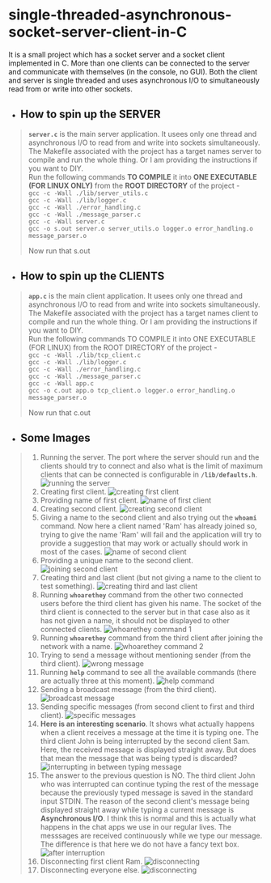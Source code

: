 # single-threaded-asynchronous-socket-server-client-in-C
It is a small project which has a socket server and a socket client implemented in C. More than one clients can be connected to the server and communicate with themselves (in the console, no GUI). Both the client and server is single threaded and uses asynchronous I/O to simultaneously read from or write into other sockets.

- ## How to spin up the SERVER  
> **```server.c```** is the main server application. It usees only one thread and asynchronous I/O to read from and write into sockets simultaneously. The Makefile associated with the project has a target names server to compile and run the whole thing. Or I am providing the instructions if you want to DIY.   
> Run the following commands **TO COMPILE** it into **ONE EXECUTABLE (FOR LINUX ONLY)** from the **ROOT DIRECTORY** of the project -   
> ```gcc -c -Wall ./lib/server_utils.c```   
> ```gcc -c -Wall ./lib/logger.c```   
> ```gcc -c -Wall ./error_handling.c```   
> ```gcc -c -Wall ./message_parser.c```   
> ```gcc -c -Wall server.c```   
> ```gcc -o s.out server.o server_utils.o logger.o error_handling.o message_parser.o```   
>
> Now run that s.out   

- ## How to spin up the CLIENTS
> **```app.c```** is the main client application. It usees only one thread and asynchronous I/O to read from and write into sockets simultaneously. The Makefile associated with the project has a target names client to compile and run the whole thing. Or I am providing the instructions if you want to DIY.   
> Run the following commands TO COMPILE it into ONE EXECUTABLE (FOR LINUX) from the ROOT DIRECTORY of the project -   
> ```gcc -c -Wall ./lib/tcp_client.c```   
> ```gcc -c -Wall ./lib/logger.c```   
> ```gcc -c -Wall ./error_handling.c```   
> ```gcc -c -Wall ./message_parser.c```   
> ```gcc -c -Wall app.c```   
> ```gcc -o c.out app.o tcp_client.o logger.o error_handling.o message_parser.o```   
>   
> Now run that c.out   

- ## Some Images
> 1. Running the server. The port where the server should run and the clients should try to connect and also what is the limit of maximum clients that can be connected is configurable in **```/lib/defaults.h```**.   
> ![running the server](/images/running_server.png "server running")   
> 1. Creating first client.
> ![creating first client](/images/make_1st_client.png "creating first client")   
> 1. Providing name of first client.
> ![name of first client](/images/giving_name_1st_user.png "name of first client")
> 1. Creating second client.
> ![creating second client](/images/make_2nd_client.png "creating second client")   
> 1. Giving a name to the second client and also trying out the **```whoami```** command. Now here a client named 'Ram' has already joined so, trying to give the name 'Ram' will fail and the application will try to provide a suggestion that may work or actually should work in most of the cases.
> ![name of second client](/images/giving_same_name_2nd_client.png "name of second client")   
> 1. Providing a unique name to the second client.
> ![joining second client](/images/2nd_client_joined.png "joining second client")   
> 1. Creating third and last client (but not giving a name to the client to test something).
> ![creating third and last client](/images/make_3rd_client.png "creating third client")   
> 1. Running **```whoarethey```** command from the other two connected users before the third client has given his name. The socket of the third client is connected to the server but in that case also as it has not given a name, it should not be displayed to other connected clients.
> ![whoarethey command 1](/images/whoarethey1.png "whoarethey command 1")
> 1. Running **```whoarethey```** command from the third client after joining the network with a name.
> ![whoarethey command 2](/images/whoarethey2.png "whoarethey command 2")
> 1. Trying to send a message without mentioning sender (from the third client).
> ![wrong message](/images/wrong_message.png "sending wrong message")
> 1. Running **```help```** command to see all the available commands (there are actually three at this moment).
> ![help command](/images/help1.png "running help command")
> 1. Sending a broadcast message (from the third client).
> ![broadcast message](/images/client_broadcast.png "broadcast message")
> 1. Sending specific messages (from second client to first and third client).
> ![specific messages](/images/specific_message.png "specific message")
> 1. **Here is an interesting scenario**. It shows what actually happens when a client receives a message at the time it is typing one. The third client John is being interrupted by the second client Sam. Here, the received message is displayed straight away. But does that mean the message that was being typed is discarded?
> ![interrupting in between typing message](/images/interrupting.png "interrupting in between typing message")
> 1. The answer to the previous question is NO. The third client John who was interrupted can continue typing the rest of the message because the previously typed message is saved in the standard input STDIN. The reason of the second client's message being displayed straight away while typing a current message is **Asynchronous I/O**. I think this is normal and this is actually what happens in the chat apps we use in our regular lives. The messsages are received continuously while we type our message. The difference is that here we do not have a fancy text box.
> ![after interruption](/images/after_interrupting.png "after interruption")
> 1. Disconnecting first client Ram.
> ![disconnecting](/images/disconnect1.png "disconnecting")
> 1. Disconnecting everyone else.
> ![disconnecting](/images/disconnect2.png "disconnecting")
